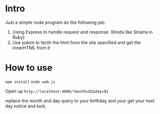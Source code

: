 # Intro
Just a simple node program do the following job:

1. Using Express to handle request and response. (Kinda like Sinatra in Ruby)
2. Use jsdom to fecth the html from the site specified and get the innerHTML from it

# How to use

`npm install`
`node web.js`

Open up `http://localhost:4000/?month=02&day=01`

replace the month and day query to your birthday and your get
your next day notice and luck.

